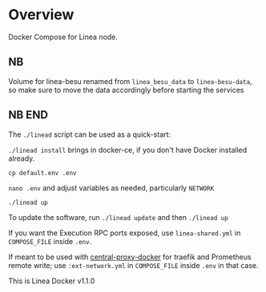 # Overview

Docker Compose for Linea node.

## NB

Volume for linea-besu renamed from `linea_besu_data` to `linea-besu-data`, so make sure to move the data accordingly before starting the services

## NB END


The `./linead` script can be used as a quick-start:

`./linead install` brings in docker-ce, if you don't have Docker installed already.

`cp default.env .env`

`nano .env` and adjust variables as needed, particularly `NETWORK`

`./linead up`

To update the software, run `./linead update` and then `./linead up`

If you want the Execution RPC ports exposed, use `linea-shared.yml` in `COMPOSE_FILE` inside `.env`.

If meant to be used with [central-proxy-docker](https://github.com/CryptoManufaktur-io/central-proxy-docker) for traefik
and Prometheus remote write; use `:ext-network.yml` in `COMPOSE_FILE` inside `.env` in that case.

This is Linea Docker v1.1.0
